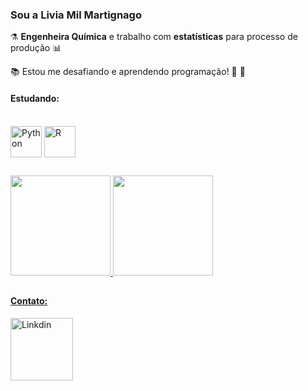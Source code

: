 ### Sou a Livia Mil Martignago


:alembic: **Engenheira Química** e trabalho com **estatísticas** para processo de produção :bar_chart:

:books: Estou me desafiando e aprendendo programação! :open_book: :seedling:

#### Estudando:
<div style="display: inline_block"><br>
  <img align="center" alt="Python" height="50" width="50" src="https://cdn.jsdelivr.net/gh/devicons/devicon/icons/python/python-original-wordmark.svg">
  <img align="center" alt="R" height="50" width="50" src="https://cdn.jsdelivr.net/gh/devicons/devicon/icons/r/r-original.svg">
</div>

##

 <div>
  <a href="https://github.com/LMilM">
  <img height="160em" src="https://github-readme-stats.vercel.app/api?username=LMilM&show_icons=true&theme=calm&include_all_commits=true&count_private=true"/>
  <img height="160em" src="https://github-readme-stats.vercel.app/api/top-langs/?username=LMilM&layout=compact&langs_count=7&theme=calm"/>
</div>

##

#### Contato:  
<div> 
  <a href="hhttps://www.linkedin.com/in/livia-mil/" target="_blank"><img align="center" alt="Linkdin" height="100" width="100" src="https://cdn.jsdelivr.net/gh/devicons/devicon/icons/linkedin/linkedin-original-wordmark.svg" target="_blank"></a> 
</div>
